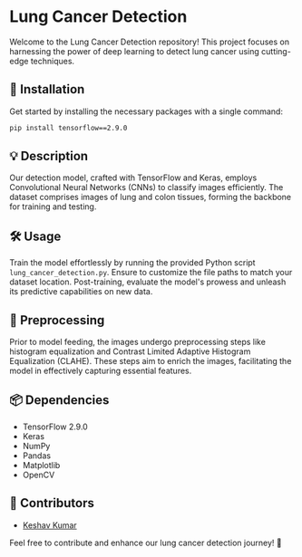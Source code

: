 
# Lung Cancer Detection

Welcome to the Lung Cancer Detection repository! This project focuses on harnessing the power of deep learning to detect lung cancer using cutting-edge techniques.

## 🚀 Installation

Get started by installing the necessary packages with a single command:

```bash
pip install tensorflow==2.9.0
```

## 💡 Description

Our detection model, crafted with TensorFlow and Keras, employs Convolutional Neural Networks (CNNs) to classify images efficiently. The dataset comprises images of lung and colon tissues, forming the backbone for training and testing.

## 🛠️ Usage

Train the model effortlessly by running the provided Python script `lung_cancer_detection.py`. Ensure to customize the file paths to match your dataset location. Post-training, evaluate the model's prowess and unleash its predictive capabilities on new data.

## 🔄 Preprocessing

Prior to model feeding, the images undergo preprocessing steps like histogram equalization and Contrast Limited Adaptive Histogram Equalization (CLAHE). These steps aim to enrich the images, facilitating the model in effectively capturing essential features.

## 📦 Dependencies

- TensorFlow 2.9.0
- Keras
- NumPy
- Pandas
- Matplotlib
- OpenCV

## 👥 Contributors

- [Keshav Kumar](https://github.com/keshav-kumar-01)

Feel free to contribute and enhance our lung cancer detection journey! 🌟
```
